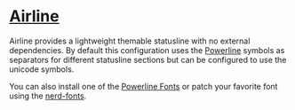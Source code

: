# [Airline]

Airline provides a lightweight themable statusline with no external dependencies.
By default this configuration uses the [Powerline] symbols as separators for different statusline sections but can be configured to use the unicode symbols.

You can also install one of the [Powerline Fonts] or patch your favorite font using the [nerd-fonts].


[Airline]: https://github.com/bling/vim-airline
[Powerline]: https://github.com/powerline/powerline
[Powerline Fonts]: https://github.com/powerline/fonts
[nerd-fonts]: https://github.com/ryanoasis/nerd-fonts

